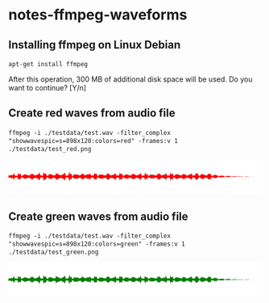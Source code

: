 # notes-ffmpeg-waveforms

## Installing ffmpeg on Linux Debian
```
apt-get install ffmpeg
```
After this operation, 300 MB of additional disk space will be used.
Do you want to continue? [Y/n]

## Create red waves from audio file
```
ffmpeg -i ./testdata/test.wav -filter_complex "showwavespic=s=898x120:colors=red" -frames:v 1 ./testdata/test_red.png
```
![Example red](https://raw.githubusercontent.com/vladimirok5959/notes-ffmpeg-waveforms/master/testdata/test_red.png)

## Create green waves from audio file
```
ffmpeg -i ./testdata/test.wav -filter_complex "showwavespic=s=898x120:colors=green" -frames:v 1 ./testdata/test_green.png
```
![Example green](https://raw.githubusercontent.com/vladimirok5959/notes-ffmpeg-waveforms/master/testdata/test_green.png)
